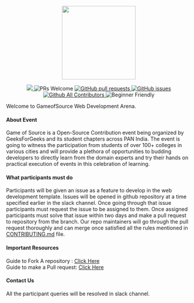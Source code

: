 <p align="center">
<img src="https://pixan198.github.io/images/gfgsc-logo.svg" width="200px" height="200px">
</p>

<p align="center">
<a href="https://github.com/GameofSource-GFG/Web-Development/blob/master/LICENSE" target="_blank">
  <img src="https://img.shields.io/github/license/GameofSource-GFG/Web-Development?style=for-the-badge" />
  </a> 
  <img src="https://img.shields.io/badge/PRs-welcome-brightgreen.svg?style=for-the-badge" alt="PRs Welcome" /> 
  <a href="https://github.com/GameofSource-GFG/Web-Development/pulls" target="_blank">
    <img alt="GitHub pull requests" src="https://img.shields.io/github/issues-pr/GameofSource-GFG/Web-Development?style=for-the-badge" />
  </a> 
  <a href="https://github.com/GameofSource-GFG/Web-Development/issues" target="_blank">
    <img alt="GitHub issues" src="https://img.shields.io/github/issues/GameofSource-GFG/Web-Development?style=for-the-badge" />
  </a> 
  <a href="https://github.com/GameofSource-GFG/Web-Development" target="_blank">
    <img alt="Github All Contributors" src="https://img.shields.io/github/contributors/GameofSource-GFG/Web-Development?style=for-the-badge" />
  </a>
  <img alt="Beginner Friendly" src="https://img.shields.io/badge/Beginner-Friendly-orange?style=for-the-badge" />
</p>

Welcome to GameofSource Web Development Arena. 

<h4>About Event</h4>
Game of Source is a Open-Source Contribution event being organized by GeeksForGeeks and its student chapters across PAN India. 
The event is going to witness the participation from students of over 100+ colleges in various cities and will provide a plethora of opportunities to budding developers to directly learn from the domain experts and try their hands on practical execution of events in this celebration of learning.

<h4>What participants must do</h4>
Participants will be given an issue as a feature to develop in the web development template. Issues will be opened in github repository at a time specified earlier in the slack channel. Once going through that issue participants must request the issue to be assigned to them. Once assigned participants must solve that issue within two days and make a pull request to repository from the branch. Our repo maintainers will go through the pull request thoroughly and can merge once satisfied all the rules mentioned in <a href="https://github.com/GameofSource-GFG/Web-Development/blob/main/CONTRIBUTING.md">CONTRIBUTING.md</a> file.

<h4>Important Resources</h4>
Guide to Fork A repository : <a href="https://docs.github.com/en/free-pro-team@latest/github/getting-started-with-github/fork-a-repo">Click Here</a> <br>
Guide to make a Pull request: <a href="https://docs.github.com/en/free-pro-team@latest/github/collaborating-with-issues-and-pull-requests/about-pull-requests">Click Here</a> <br>

<h4>Contact Us</h4>
All the participant queries will be resolved in slack channel.
